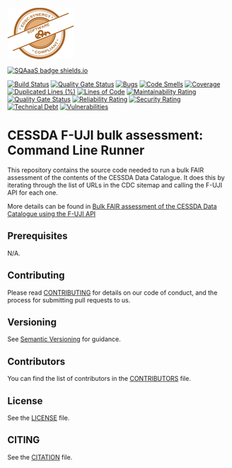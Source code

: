 [![SQAaaS badge](https://github.com/EOSC-synergy/SQAaaS/raw/master/badges/badges_150x116/badge_software_bronze.png)](https://api.eu.badgr.io/public/assertions/jIrr78_GRTaLBcjri3f1Sw "SQAaaS bronze badge achieved")

[![SQAaaS badge shields.io](https://img.shields.io/badge/sqaaas%20software-bronze-e6ae77)](https://api.eu.badgr.io/public/assertions/jIrr78_GRTaLBcjri3f1Sw "SQAaaS bronze badge achieved")

[![Build Status](https://jenkins.cessda.eu/buildStatus/icon?job=cessda.cdc.fuji.runner%2Fmain)](https://jenkins.cessda.eu/job/cessda.cdc.fuji-runner/job/main/)
[![Quality Gate Status](https://sonarqube.cessda.eu/api/project_badges/measure?project=eu.cessda.cdc%3Acdc-fuji-runner&metric=alert_status)](https://sonarqube.cessda.eu/dashboard?id=eu.cessda.cdc%3Acdc-fuji-runner)
[![Bugs](https://sonarqube.cessda.eu/api/project_badges/measure?project=eu.cessda.cdc%3Acdc-fuji-runner&metric=bugs)](https://sonarqube.cessda.eu/dashboard?id=eu.cessda.cdc%3Acdc-fuji-runner)
[![Code Smells](https://sonarqube.cessda.eu/api/project_badges/measure?project=eu.cessda.cdc%3Acdc-fuji-runner&metric=code_smells)](https://sonarqube.cessda.eu/dashboard?id=eu.cessda.cdc%3Acdc-fuji-runner)
[![Coverage](https://sonarqube.cessda.eu/api/project_badges/measure?project=eu.cessda.cdc%3Acdc-fuji-runner&metric=coverage)](https://sonarqube.cessda.eu/dashboard?id=eu.cessda.cdc%3Acdc-fuji-runner)
[![Duplicated Lines (%)](https://sonarqube.cessda.eu/api/project_badges/measure?project=eu.cessda.cdc%3Acdc-fuji-runner&metric=duplicated_lines_density)](https://sonarqube.cessda.eu/dashboard?id=eu.cessda.cdc%3Acdc-fuji-runner)
[![Lines of Code](https://sonarqube.cessda.eu/api/project_badges/measure?project=eu.cessda.cdc%3Acdc-fuji-runner&metric=ncloc)](https://sonarqube.cessda.eu/dashboard?id=eu.cessda.cdc%3Acdc-fuji-runner)
[![Maintainability Rating](https://sonarqube.cessda.eu/api/project_badges/measure?project=eu.cessda.cdc%3Acdc-fuji-runner&metric=sqale_rating)](https://sonarqube.cessda.eu/dashboard?id=eu.cessda.cdc%3Acdc-fuji-runner)
[![Quality Gate Status](https://sonarqube.cessda.eu/api/project_badges/measure?project=eu.cessda.cdc%3Acdc-fuji-runner&metric=alert_status)](https://sonarqube.cessda.eu/dashboard?id=eu.cessda.cdc%3Acdc-fuji-runner)
[![Reliability Rating](https://sonarqube.cessda.eu/api/project_badges/measure?project=eu.cessda.cdc%3Acdc-fuji-runner&metric=reliability_rating)](https://sonarqube.cessda.eu/dashboard?id=eu.cessda.cdc%3Acdc-fuji-runner)
[![Security Rating](https://sonarqube.cessda.eu/api/project_badges/measure?project=eu.cessda.cdc%3Acdc-fuji-runner&metric=security_rating)](https://sonarqube.cessda.eu/dashboard?id=eu.cessda.cdc%3Acdc-fuji-runner)
[![Technical Debt](https://sonarqube.cessda.eu/api/project_badges/measure?project=eu.cessda.cdc%3Acdc-fuji-runner&metric=sqale_index)](https://sonarqube.cessda.eu/dashboard?id=eu.cessda.cdc%3Acdc-fuji-runner)
[![Vulnerabilities](https://sonarqube.cessda.eu/api/project_badges/measure?project=eu.cessda.cdc%3Acdc-fuji-runner&metric=vulnerabilities)](https://sonarqube.cessda.eu/dashboard?id=eu.cessda.cdc%3Acdc-fuji-runner)

# CESSDA F-UJI bulk assessment: Command Line Runner

This repository contains the source code needed to run a bulk FAIR assessment of the
contents of the CESSDA Data Catalogue. It does this by iterating through the list of
URLs in the CDC sitemap and calling the F-UJI API for each one.

More details can be found in
[Bulk FAIR assessment of the CESSDA Data Catalogue using the F-UJI API](https://zenodo.org/record/7405623)

## Prerequisites

N/A.

## Contributing

Please read [CONTRIBUTING](CONTRIBUTING.md) for details on our code of conduct, and the process for submitting pull requests to us.

## Versioning

See [Semantic Versioning](https://semver.org/) for guidance.

## Contributors

You can find the list of contributors in the [CONTRIBUTORS](CONTRIBUTORS.md) file.

## License

See the [LICENSE](LICENSE.txt) file.

## CITING

See the [CITATION](CITATION.cff) file.
